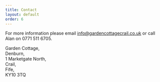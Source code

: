 ```yaml
---
title: Contact
layout: default
order: 6
---
```


<div class="box flex--center">
  <p>For more information please email <a href="mailto:info@gardencottagecrail.co.uk">info@gardencottagecrail.co.uk</a> or call Alan on 0771 511 6705.</p>
  <p class="text--left">
      Garden Cottage,<br />
      Denburn,<br />
      1 Marketgate North,<br />
      Crail,<br />
      Fife,<br />
      KY10 3TQ
  </p>
</div>
